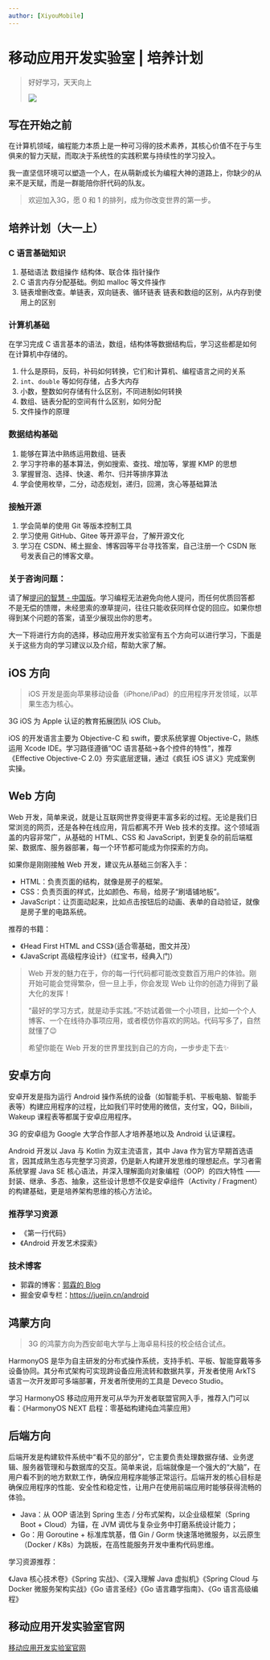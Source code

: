 ```yaml
---
author: [XiyouMobile]
---
```


# 移动应用开发实验室 | 培养计划

> 好好学习，天天向上
>
> ![](https://wsrv.nl/?url=channel.qpic.cn/psc?/channel/NaDwC23LjvXqrn3RH.9z8Q512dTwGNheN9yp8mzGIJah9W.*5m4aT9*W9xzwfSzPEQ5h5Zih*NQJXy01Z6BNsAgGFY0QoKp3wp.TPT6c2P0!/b=&bo=AAUcAQAFHAERHyg!&ek=1&t=8&tl=1)

## 写在开始之前

在计算机领域，编程能力本质上是一种可习得的技术素养，其核心价值不在于与生俱来的智力天赋，而取决于系统性的实践积累与持续性的学习投入。

我一直坚信环境可以塑造一个人，在从萌新成长为编程大神的道路上，你缺少的从来不是天赋，而是一群能陪你肝代码的队友。

> 欢迎加入3G，愿 0 和 1 的排列，成为你改变世界的第一步。

## 培养计划（大一上）

### C 语言基础知识

1. 基础语法 数组操作 结构体、联合体 指针操作
2. C 语言内存分配基础。例如 malloc 等文件操作
3. 链表增删改查。单链表，双向链表、循环链表 链表和数组的区别，从内存到使用上的区别

### 计算机基础

在学习完成 C 语言基本的语法，数组，结构体等数据结构后，学习这些都是如何在计算机中存储的。

1. 什么是原码，反码，补码如何转换，它们和计算机、编程语言之间的关系
2. `int`、`double` 等如何存储，占多大内存
3. 小数，整数如何存储有什么区别，不同进制如何转换
4. 数组、链表分配的空间有什么区别，如何分配
5. 文件操作的原理

### 数据结构基础

1. 能够在算法中熟练运用数组、链表
2. 学习字符串的基本算法，例如搜索、查找、增加等，掌握 KMP 的思想
3. 掌握冒泡、选择、快速、希尔、归并等排序算法
4. 学会使用枚举，二分，动态规划，递归，回溯，贪心等基础算法

### 接触开源

1. 学会简单的使用 Git 等版本控制工具
2. 学习使用 GitHub、Gitee 等开源平台，了解开源文化
3. 学习在 CSDN、稀土掘金、博客园等平台寻找答案，自己注册一个 CSDN 账号发表自己的博客文章。

### 关于咨询问题：

请了解[提问的智慧 - 中国版](https://mp.weixin.qq.com/s/q461so9lWk4FKJGZ-p7Vcg)。学习编程无法避免向他人提问，而任何优质回答都不是无偿的馈赠，未经思索的潦草提问，往往只能收获同样仓促的回应。如果你想得到某个问题的答案，请至少展现出你的思考。

大一下将进行方向的选择，移动应用开发实验室有五个方向可以进行学习，下面是关于这些方向的学习建议以及介绍，帮助大家了解。

## iOS 方向

> iOS 开发是面向苹果移动设备（iPhone/iPad）的应用程序开发领域，以苹果生态为核心。

3G iOS 为 Apple 认证的教育拓展团队 iOS Club。

iOS 的开发语言主要为 Objective-C 和 swift，要求系统掌握 Objective-C，熟练运用 Xcode IDE。学习路径遵循“OC 语言基础→各个控件的特性”，推荐《Effective Objective-C 2.0》夯实底层逻辑，通过《疯狂 iOS 讲义》完成案例实操。

## Web 方向

Web 开发，简单来说，就是让互联网世界变得更丰富多彩的过程。无论是我们日常浏览的网页，还是各种在线应用，背后都离不开 Web 技术的支撑。这个领域涵盖的内容非常广，从基础的 HTML、CSS 和 JavaScript，到更复杂的前后端框架、数据库、服务器部署，每一个环节都可能成为你探索的方向。

如果你是刚刚接触 Web 开发，建议先从基础三剑客入手：

- HTML：负责页面的结构，就像是房子的框架。
- CSS：负责页面的样式，比如颜色、布局，给房子“刷墙铺地板”。
- JavaScript：让页面动起来，比如点击按钮后的动画、表单的自动验证，就像是房子里的电路系统。

推荐的书籍：

- 《Head First HTML and CSS》（适合零基础，图文并茂）
- 《JavaScript 高级程序设计》（红宝书，经典入门）

> Web 开发的魅力在于，你的每一行代码都可能改变数百万用户的体验。刚开始可能会觉得繁杂，但一旦上手，你会发现 Web 让你的创造力得到了最大化的发挥！
>
> “最好的学习方式，就是动手实践。”不妨试着做一个小项目，比如一个个人博客、一个在线待办事项应用，或者模仿你喜欢的网站。代码写多了，自然就懂了😉
>
> 希望你能在 Web 开发的世界里找到自己的方向，一步步走下去✨

## 安卓方向

安卓开发是指为运行 Android 操作系统的设备（如智能手机、平板电脑、智能手表等）构建应用程序的过程，比如我们平时使用的微信，支付宝，QQ，Bilibili，Wakeup 课程表等都属于安卓应用程序。

3G 的安卓组为 Google 大学合作部人才培养基地以及 Android 认证课程。

Android 开发以 Java 与 Kotlin 为双主流语言，其中 Java 作为官方早期首选语言，因其成熟生态与完整学习资源，仍是新人构建开发思维的理想起点。学习者需系统掌握 Java SE 核心语法，并深入理解面向对象编程（OOP）的四大特性 —— 封装、继承、多态、抽象，这些设计思想不仅是安卓组件（Activity / Fragment）的构建基础，更是培养架构思维的核心方法论。

### 推荐学习资源

- 《第一行代码》
- 《Android 开发艺术探索》

### 技术博客

- 郭霖的博客：[郭霖的 Blog](https://blog.csdn.net/guolin_blog)
- 掘金安卓专栏：https://juejin.cn/android

## 鸿蒙方向

> 3G 的鸿蒙方向为西安邮电大学与上海卓易科技的校企结合试点。

HarmonyOS 是华为自主研发的分布式操作系统，支持手机、平板、智能穿戴等多设备协同。其分布式架构可实现跨设备应用流转和数据共享，开发者使用 ArkTS 语言一次开发即可多端部署，开发者所使用的工具是 Deveco Studio。

学习 HarmonyOS 移动应用开发可从华为开发者联盟官网入手，推荐入门可以看：《HarmonyOS NEXT 启程：零基础构建纯血鸿蒙应用》

## 后端方向

后端开发是构建软件系统中“看不见的部分”，它主要负责处理数据存储、业务逻辑、服务器管理和与数据库的交互。简单来说，后端就像是一个强大的“大脑”，在用户看不到的地方默默工作，确保应用程序能够正常运行。后端开发的核心目标是确保应用程序的性能、安全性和稳定性，让用户在使用前端应用时能够获得流畅的体验。

- Java：从 OOP 语法到 Spring 生态 / 分布式架构，以企业级框架（Spring Boot + Cloud）为锚，在 JVM 调优与复杂业务中打磨系统设计能力；
- Go：用 Goroutine + 标准库筑基，借 Gin / Gorm 快速落地微服务，以云原生（Docker / K8s）为跳板，在高性能服务开发中重构代码思维。

学习资源推荐：

《Java 核心技术卷》《Spring 实战》、《深入理解 Java 虚拟机》《Spring Cloud 与 Docker 微服务架构实战》《Go 语言圣经》《Go 语言趣学指南》、《Go 语言高级编程》

## 移动应用开发实验室官网

[移动应用开发实验室官网](https://mobile.xupt.edu.cn/index.html)
